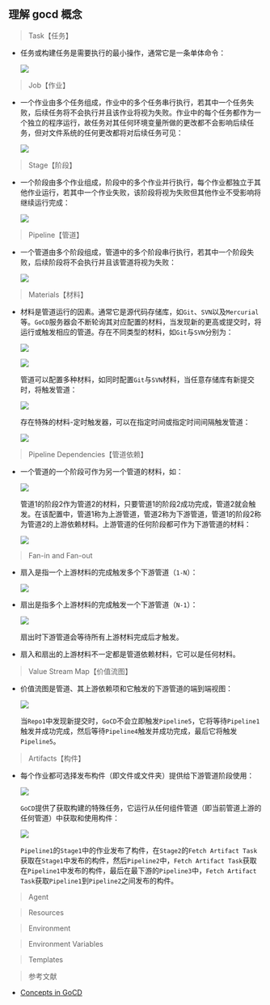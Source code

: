 ## 理解 gocd 概念

> Task【任务】

* 任务或构建任务是需要执行的最小操作，通常它是一条单体命令：
  
  ![](https://raw.githubusercontent.com/Garden12138/picbed-cloud/main/minikube/Snipaste_2023-04-11_16-25-16.png)

> Job【作业】

* 一个作业由多个任务组成，作业中的多个任务串行执行，若其中一个任务失败，后续任务将不会执行并且该作业将视为失败。作业中的每个任务都作为一个独立的程序运行，故任务对其任何环境变量所做的更改都不会影响后续任务，但对文件系统的任何更改都将对后续任务可见：
  
  ![](https://raw.githubusercontent.com/Garden12138/picbed-cloud/main/minikube/Snipaste_2023-04-11_16-59-55.png)  

> Stage【阶段】

* 一个阶段由多个作业组成，阶段中的多个作业并行执行，每个作业都独立于其他作业运行，若其中一个作业失败，该阶段将视为失败但其他作业不受影响将继续运行完成：

  ![](https://raw.githubusercontent.com/Garden12138/picbed-cloud/main/minikube/Snipaste_2023-04-11_17-02-54.png)

> Pipeline【管道】

* 一个管道由多个阶段组成，管道中的多个阶段串行执行，若其中一个阶段失败，后续阶段将不会执行并且该管道将视为失败：

  ![](https://raw.githubusercontent.com/Garden12138/picbed-cloud/main/minikube/Snipaste_2023-04-11_17-03-04.png) 

> Materials【材料】

* 材料是管道运行的因素。通常它是源代码存储库，如```Git```、```SVN```以及```Mercurial```等。```GoCD```服务器会不断轮询其对应配置的材料，当发现新的更高或提交时，将运行或触发相应的管道。存在不同类型的材料，如```Git```与```SVN```分别为：

  ![](https://raw.githubusercontent.com/Garden12138/picbed-cloud/main/minikube/Snipaste_2023-04-11_17-03-30.png)

  ![](https://raw.githubusercontent.com/Garden12138/picbed-cloud/main/minikube/Snipaste_2023-04-11_17-03-38.png)

  管道可以配置多种材料，如同时配置```Git```与```SVN```材料，当任意存储库有新提交时，将触发管道：

  ![](https://raw.githubusercontent.com/Garden12138/picbed-cloud/main/minikube/Snipaste_2023-04-11_17-07-33.png)

  存在特殊的材料-定时触发器，可以在指定时间或指定时间间隔触发管道：

  ![](https://raw.githubusercontent.com/Garden12138/picbed-cloud/main/minikube/Snipaste_2023-04-11_17-03-46.png)

> Pipeline Dependencies【管道依赖】

* 一个管道的一个阶段可作为另一个管道的材料，如：

  ![](https://raw.githubusercontent.com/Garden12138/picbed-cloud/main/minikube/Snipaste_2023-04-11_17-07-50.png)

  管道1的阶段2作为管道2的材料，只要管道1的阶段2成功完成，管道2就会触发。在该配置中，管道1称为上游管道，管道2称为下游管道，管道1的阶段2称为管道2的上游依赖材料。上游管道的任何阶段都可作为下游管道的材料：

  ![](https://raw.githubusercontent.com/Garden12138/picbed-cloud/main/minikube/Snipaste_2023-04-11_17-08-02.png)  

> Fan-in and Fan-out

* 扇入是指一个上游材料的完成触发多个下游管道（```1-N```）：

  ![](https://raw.githubusercontent.com/Garden12138/picbed-cloud/main/minikube/Snipaste_2023-04-11_17-08-14.png)

* 扇出是指多个上游材料的完成触发一个下游管道（```N-1```）：

  ![](https://raw.githubusercontent.com/Garden12138/picbed-cloud/main/minikube/Snipaste_2023-04-11_17-08-25.png) 

  扇出时下游管道会等待所有上游材料完成后才触发。

* 扇入和扇出的上游材料不一定都是管道依赖材料，它可以是任何材料。

> Value Stream Map【价值流图】

* 价值流图是管道、其上游依赖项和它触发的下游管道的端到端视图：

  ![](https://raw.githubusercontent.com/Garden12138/picbed-cloud/main/minikube/Snipaste_2023-04-11_17-08-38.png)

  当```Repo1```中发现新提交时，```GoCD```不会立即触发```Pipeline5```，它将等待```Pipeline1```触发并成功完成，然后等待```Pipeline4```触发并成功完成，最后它将触发```Pipeline5```。

> Artifacts【构件】

* 每个作业都可选择发布构件（即文件或文件夹）提供给下游管道阶段使用：

  ![](https://raw.githubusercontent.com/Garden12138/picbed-cloud/main/minikube/Snipaste_2023-04-11_17-08-52.png)
  
  ```GoCD```提供了获取构建的特殊任务，它运行从任何组件管道（即当前管道上游的任何管道）中获取和使用构件：

  ![](https://raw.githubusercontent.com/Garden12138/picbed-cloud/main/minikube/Snipaste_2023-04-11_17-09-10.png)
  
  ```Pipeline1```的```Stage1```中的作业发布了构件，在```Stage2```的```Fetch Artifact Task```获取在```Stage1```中发布的构件，然后```Pipeline2```中，```Fetch Artifact Task```获取在```Pipeline1```中发布的构件，最后在最下游的```Pipeline3```中，```Fetch Artifact Task```获取```Pipeline1```到```Pipeline2```之间发布的构件。

> Agent

> Resources

> Environment

> Environment Variables

> Templates

> 参考文献

* [Concepts in GoCD](https://docs.gocd.org/current/introduction/concepts_in_go.html)